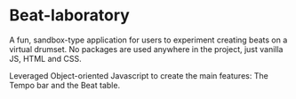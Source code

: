 # Beat-laboratory

A fun, sandbox-type application for users to experiment creating beats on a virtual drumset. No packages are used anywhere in the project,
just vanilla JS, HTML and CSS. 

Leveraged Object-oriented Javascript to create the main features: The Tempo bar and the Beat table.
